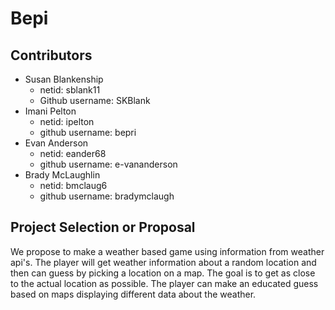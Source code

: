 # Bepi

## Contributors 
* Susan Blankenship
    * netid: sblank11
    * Github username: SKBlank
* Imani Pelton
    * netid: ipelton
    * github username: bepri
* Evan Anderson
    * netid: eander68
    * github username: e-vananderson
* Brady McLaughlin
    * netid: bmclaug6 
    * github username: bradymclaugh

## Project Selection or Proposal
We propose to make a weather based game using information from weather api's.  The player will get weather information about a random location and then can guess by picking a location on a map.  The goal is to get as close to the actual location as possible.  The player can make an educated guess based on maps displaying different data about the weather.